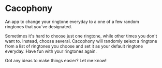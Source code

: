# Cacophony
An app to change your ringtone everyday to a one of a few random ringtones that you've designated.

Sometimes it's hard to choose just one ringtone, while other times you don't want to. Instead, choose several.
Cacophony will randomly select a ringtone from a list of ringtones you choose and set it as your default ringtone everyday. Have fun with your ringtones again. 

Got any ideas to make things easier? Let me know!

